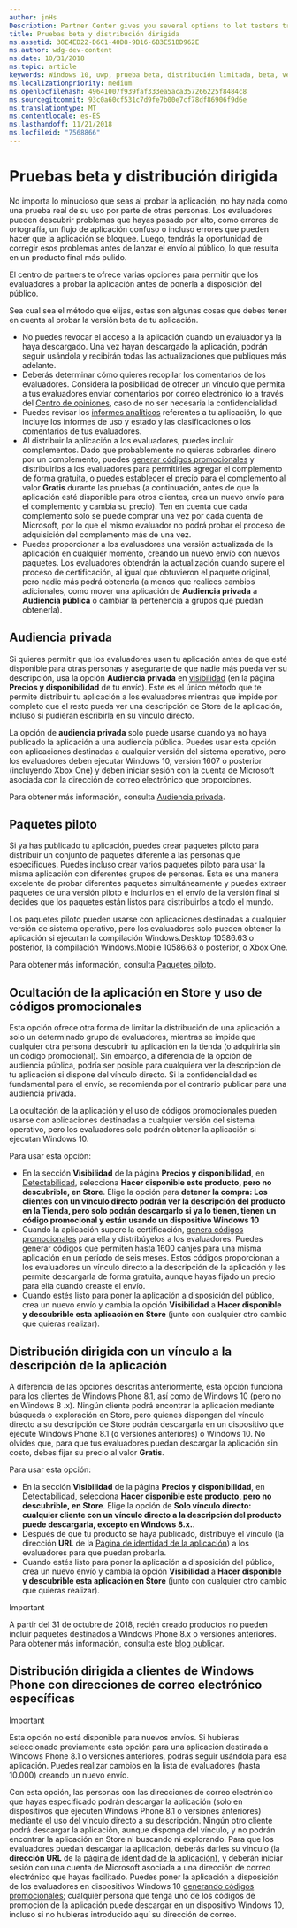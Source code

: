 ```yaml
---
author: jnHs
Description: Partner Center gives you several options to let testers try out your app before you offer it to the public.
title: Pruebas beta y distribución dirigida
ms.assetid: 38E4ED22-D6C1-40D8-9B16-6B3E51BD962E
ms.author: wdg-dev-content
ms.date: 10/31/2018
ms.topic: article
keywords: Windows 10, uwp, prueba beta, distribución limitada, beta, versiones beta, pruebas, evaluadores
ms.localizationpriority: medium
ms.openlocfilehash: 49641007f939faf333ea5aca357266225f8484c8
ms.sourcegitcommit: 93c0a60cf531c7d9fe7b00e7cf78df86906f9d6e
ms.translationtype: MT
ms.contentlocale: es-ES
ms.lasthandoff: 11/21/2018
ms.locfileid: "7568866"
---
```

# <a name="beta-testing-and-targeted-distribution"></a>Pruebas beta y distribución dirigida

No importa lo minucioso que seas al probar la aplicación, no hay nada como una prueba real de su uso por parte de otras personas. Los evaluadores pueden descubrir problemas que hayas pasado por alto, como errores de ortografía, un flujo de aplicación confuso o incluso errores que pueden hacer que la aplicación se bloquee. Luego, tendrás la oportunidad de corregir esos problemas antes de lanzar el envío al público, lo que resulta en un producto final más pulido. 

El centro de partners te ofrece varias opciones para permitir que los evaluadores a probar la aplicación antes de ponerla a disposición del público.

Sea cual sea el método que elijas, estas son algunas cosas que debes tener en cuenta al probar la versión beta de tu aplicación.

- No puedes revocar el acceso a la aplicación cuando un evaluador ya la haya descargado. Una vez hayan descargado la aplicación, podrán seguir usándola y recibirán todas las actualizaciones que publiques más adelante.
- Deberás determinar cómo quieres recopilar los comentarios de los evaluadores. Considera la posibilidad de ofrecer un vínculo que permita a tus evaluadores enviar comentarios por correo electrónico (o a través del [Centro de opiniones](../monetize/launch-feedback-hub-from-your-app.md), caso de no ser necesaria la confidencialidad. 
- Puedes revisar los [informes analíticos](analytics.md) referentes a tu aplicación, lo que incluye los informes de uso y estado y las clasificaciones o los comentarios de tus evaluadores.
- Al distribuir la aplicación a los evaluadores, puedes incluir complementos. Dado que probablemente no quieras cobrarles dinero por un complemento, puedes [generar códigos promocionales](generate-promotional-codes.md) y distribuirlos a los evaluadores para permitirles agregar el complemento de forma gratuita, o puedes establecer el precio para el complemento al valor **Gratis** durante las pruebas (a continuación, antes de que la aplicación esté disponible para otros clientes, crea un nuevo envío para el complemento y cambia su precio). Ten en cuenta que cada complemento solo se puede comprar una vez por cada cuenta de Microsoft, por lo que el mismo evaluador no podrá probar el proceso de adquisición del complemento más de una vez. 
- Puedes proporcionar a los evaluadores una versión actualizada de la aplicación en cualquier momento, creando un nuevo envío con nuevos paquetes. Los evaluadores obtendrán la actualización cuando supere el proceso de certificación, al igual que obtuvieron el paquete original, pero nadie más podrá obtenerla (a menos que realices cambios adicionales, como mover una aplicación de **Audiencia privada** a **Audiencia pública** o cambiar la pertenencia a grupos que puedan obtenerla).

## <a name="private-audience"></a>Audiencia privada

Si quieres permitir que los evaluadores usen tu aplicación antes de que esté disponible para otras personas y asegurarte de que nadie más pueda ver su descripción, usa la opción **Audiencia privada** en [visibilidad](choose-visibility-options.md) (en la página **Precios y disponibilidad** de tu envío). Este es el único método que te permite distribuir tu aplicación a los evaluadores mientras que impide por completo que el resto pueda ver una descripción de Store de la aplicación, incluso si pudieran escribirla en su vínculo directo. 

La opción de **audiencia privada** solo puede usarse cuando ya no haya publicado la aplicación a una audiencia pública. Puedes usar esta opción con aplicaciones destinadas a cualquier versión del sistema operativo, pero los evaluadores deben ejecutar Windows 10, versión 1607 o posterior (incluyendo Xbox One) y deben iniciar sesión con la cuenta de Microsoft asociada con la dirección de correo electrónico que proporciones.

Para obtener más información, consulta [Audiencia privada](choose-visibility-options.md#audience).


## <a name="package-flights"></a>Paquetes piloto

Si ya has publicado tu aplicación, puedes crear paquetes piloto para distribuir un conjunto de paquetes diferente a las personas que especifiques. Puedes incluso crear varios paquetes piloto para usar la misma aplicación con diferentes grupos de personas. Esta es una manera excelente de probar diferentes paquetes simultáneamente y puedes extraer paquetes de una versión piloto e incluirlos en el envío de la versión final si decides que los paquetes están listos para distribuirlos a todo el mundo.

Los paquetes piloto pueden usarse con aplicaciones destinadas a cualquier versión de sistema operativo, pero los evaluadores solo pueden obtener la aplicación si ejecutan la compilación Windows.Desktop 10586.63 o posterior, la compilación Windows.Mobile 10586.63 o posterior, o Xbox One.

Para obtener más información, consulta [Paquetes piloto](package-flights.md).


<span id="hide" />

## <a name="hiding-the-app-in-the-store-and-using-promotional-codes"></a>Ocultación de la aplicación en Store y uso de códigos promocionales

Esta opción ofrece otra forma de limitar la distribución de una aplicación a solo un determinado grupo de evaluadores, mientras se impide que cualquier otra persona descubrir tu aplicación en la tienda (o adquirirla sin un código promocional). Sin embargo, a diferencia de la opción de audiencia pública, podría ser posible para cualquiera ver la descripción de tu aplicación si dispone del vínculo directo. Si la confidencialidad es fundamental para el envío, se recomienda por el contrario publicar para una audiencia privada.

La ocultación de la aplicación y el uso de códigos promocionales pueden usarse con aplicaciones destinadas a cualquier versión del sistema operativo, pero los evaluadores solo podrán obtener la aplicación si ejecutan Windows 10.

Para usar esta opción:

- En la sección **Visibilidad** de la página **Precios y disponibilidad**, en [Detectabilidad](choose-visibility-options.md#discoverability), selecciona **Hacer disponible este producto, pero no descubrible, en Store**. Elige la opción para **detener la compra: Los clientes con un vínculo directo podrán ver la descripción del producto en la Tienda, pero solo podrán descargarlo si ya lo tienen, tienen un código promocional y están usando un dispositivo Windows 10** 
- Cuando la aplicación supere la certificación, [genera códigos promocionales](generate-promotional-codes.md) para ella y distribúyelos a los evaluadores. Puedes generar códigos que permiten hasta 1600 canjes para una misma aplicación en un período de seis meses. Estos códigos proporcionan a los evaluadores un vínculo directo a la descripción de la aplicación y les permite descargarla de forma gratuita, aunque hayas fijado un precio para ella cuando creaste el envío.
- Cuando estés listo para poner la aplicación a disposición del público, crea un nuevo envío y cambia la opción **Visibilidad** a **Hacer disponible y descubrible esta aplicación en Store** (junto con cualquier otro cambio que quieras realizar).


## <a name="targeted-distribution-with-a-link-to-your-apps-listing"></a>Distribución dirigida con un vínculo a la descripción de la aplicación

A diferencia de las opciones descritas anteriormente, esta opción funciona para los clientes de Windows Phone 8.1, así como de Windows 10 (pero no en Windows 8 .x). Ningún cliente podrá encontrar la aplicación mediante búsqueda o exploración en Store, pero quienes dispongan del vínculo directo a su descripción de Store podrán descargarla en un dispositivo que ejecute Windows Phone 8.1 (o versiones anteriores) o Windows 10. No olvides que, para que tus evaluadores puedan descargar la aplicación sin costo, debes fijar su precio al valor **Gratis**.

Para usar esta opción:
- En la sección **Visibilidad** de la página **Precios y disponibilidad**, en [Detectabilidad](choose-visibility-options.md#discoverability), selecciona **Hacer disponible este producto, pero no descubrible, en Store**. Elige la opción de **Solo vínculo directo: cualquier cliente con un vínculo directo a la descripción del producto puede descargarla, excepto en Windows 8.x.**.
- Después de que tu producto se haya publicado, distribuye el vínculo (la dirección **URL** de la [Página de identidad de la aplicación](view-app-identity-details.md)) a los evaluadores para que puedan probarla.
- Cuando estés listo para poner la aplicación a disposición del público, crea un nuevo envío y cambia la opción **Visibilidad** a **Hacer disponible y descubrible esta aplicación en Store** (junto con cualquier otro cambio que quieras realizar).

> [!IMPORTANT]
> A partir del 31 de octubre de 2018, recién creado productos no pueden incluir paquetes destinados a Windows Phone 8.x o versiones anteriores. Para obtener más información, consulta este [blog publicar](https://blogs.windows.com/buildingapps/2018/08/20/important-dates-regarding-apps-with-windows-phone-8-x-and-earlier-and-windows-8-8-1-packages-submitted-to-microsoft-store/#SzKghBbqDMlmAO4c.97).

## <a name="targeted-distribution-to-windows-phone-customers-with-specified-email-addresses"></a>Distribución dirigida a clientes de Windows Phone con direcciones de correo electrónico específicas

> [!IMPORTANT]
> Esta opción no está disponible para nuevos envíos. Si hubieras seleccionado previamente esta opción para una aplicación destinada a Windows Phone 8.1 o versiones anteriores, podrás seguir usándola para esa aplicación. Puedes realizar cambios en la lista de evaluadores (hasta 10.000) creando un nuevo envío. 

Con esta opción, las personas con las direcciones de correo electrónico que hayas especificado podrán descargar la aplicación (solo en dispositivos que ejecuten Windows Phone 8.1 o versiones anteriores) mediante el uso del vínculo directo a su descripción. Ningún otro cliente podrá descargar la aplicación, aunque disponga del vínculo, y no podrán encontrar la aplicación en Store ni buscando ni explorando. Para que los evaluadores puedan descargar la aplicación, deberás darles su vínculo (la **dirección URL** de la [página de identidad de la aplicación](view-app-identity-details.md)), y deberán iniciar sesión con una cuenta de Microsoft asociada a una dirección de correo electrónico que hayas facilitado. Puedes poner la aplicación a disposición de los evaluadores en dispositivos Windows 10 [generando códigos promocionales](generate-promotional-codes.md); cualquier persona que tenga uno de los códigos de promoción de la aplicación puede descargar en un dispositivo Windows 10, incluso si no hubieras introducido aquí su dirección de correo.
